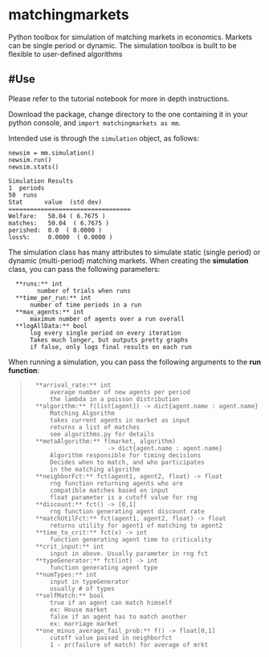 # matchingmarkets
Python toolbox for simulation of matching markets in economics. Markets can be single period or dynamic. The simulation toolbox is built to be flexible to user-defined algorithms

#Use
----------------------------------------------------------------------
Please refer to the tutorial notebook for more in depth instructions.

Download the package, change directory to the one containing it in your python console, and `import matchingmarkets as mm`.

Intended use is through the `simulation` object, as follows:

    newsim = mm.simulation()
    newsim.run()
    newsim.stats()
    
    Simulation Results
    1  periods
    50  runs
    Stat      value  (std dev)
    ==================================
    Welfare:   50.04 ( 6.7675 )
    matches:   50.04  ( 6.7675 )
    perished:  0.0  ( 0.0000 )
    loss%:     0.0000  ( 0.0000 )
   
The simulation class has many attributes to simulate static (single period) or dynamic (multi-period) matching markets. 
When creating the **simulation** class, you can pass the following parameters:

      **runs:** int
            number of trials when runs
      **time_per_run:** int
          number of time periods in a run
      **max_agents:** int
          maximum number of agents over a run overall
      **logAllData:** bool
          log every single period on every iteration
          Takes much longer, but outputs pretty graphs
          if false, only logs final results on each run

When running a simulation, you can pass the following arguments to the **run function**:

>       **arrival_rate:** int
>           average number of new agents per period
>           the lambda in a poisson distribution
>       **algorithm:** f(list[agent]) -> dict{agent.name : agent.name}
>           Matching Algorithm
>           takes current agents in market as input
>           returns a list of matches
>           see algorithms.py for details
>       **metaAlgorithm:** f(market, algorithm)
>                           -> dict{agent.name : agent.name}
>           Algorithm responsible for timing decisions
>           Decides when to match, and who participates
>           in the matching algorithm
>       **neighborFct:** fct(agent1, agent2, float) -> float
>           rng function returning agents who are
>           compatible matches based on input
>           float parameter is a cutoff value for rng
>       **discount:** fct() -> [0,1]
>           rng function generating agent discount rate
>       **matchUtilFct:** fct(agent1, agent2, float) -> float
>           returns utility for agent1 of matching to agent2
>       **time_to_crit:** fct(x) -> int
>           function generating agent time to criticality
>       **crit_input:** int
>           input in above. Usually parameter in rng fct
>       **typeGenerator:** fct(int) -> int
>           function generating agent type
>       **numTypes:** int
>           input in typeGenerator
>           usually # of types
>       **selfMatch:** bool
>           true if an agent can match himself
>           ex: House market
>           false if an agent has to match another
>           ex: marriage market
>       **one_minus_average_fail_prob:** f() -> float[0,1]
>           cutoff value passed in neighborfct
>           1 - pr(failure of match) for average of mrkt
